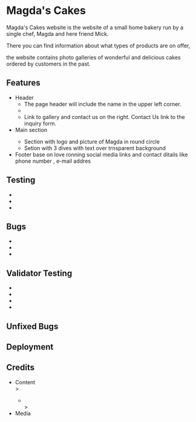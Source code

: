 # Magda's Cakes

Magda's Cakes website is the website of a small home bakery run by a single chef, Magda and here friend Mick.

There you can find information about what types of products are on offer,

the website contains photo galleries of wonderful and delicious cakes ordered by customers in the past.




## Features
<ul>
   <li> Header
   <ul>
   <li>The page header will include the name in the upper left corner.
   <li>
   <li>Link to gallery and contact us on the right. Contact Us link to the inquiry form.
   </ul>
   <li> Main section</li>
   <ul>
   <li>Section with logo and picture  of Magda in round circle  </li>
   <li>Setion with 3 dives with text over trnsparent background </li>
   </ul>
   <li> Footer base on love ronning social media links and contact ditails like phone number , e-mail addres</li>
</ul>

## Testing
<ul>
<li></li>
<li></li>
<li></li>
</ul>

## Bugs
<ul>
<li></li>
<li></li>
<li></li>
</ul>

## Validator Testing

<uL>
<li></li>
<li></li>
<li><li>
</uL>

## Unfixed Bugs

## Deployment
  
## Credits

<ul>
<li>Content</li>>
 <ul>
 <li></li>>
 </ul>
 <li>Media</li>
</ul>
  
  
